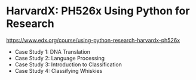 # HarvardX: PH526x Using Python for Research  
https://www.edx.org/course/using-python-research-harvardx-ph526x  
* Case Study 1: DNA Translation   
* Case Study 2: Language Processing
* Case Study 3: Introduction to Classification
* Case Study 4: Classifying Whiskies 

